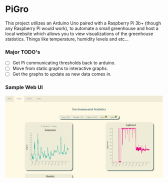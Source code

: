 # PiGro

This project utilizes an Arduino Uno paired with a Raspberry Pi 3b+ (though any Raspberry Pi would work), to automate a small greenhouse and host a local website which allows you to view visualizations of the greenhouse statistics. Things like temperature, humidity levels and etc...

### Major TODO's

- [ ] Get Pi communicating thresholds back to arduino.
- [ ] Move from static graphs to interactive graphs.
- [ ] Get the graphs to update as new data comes in.

### Sample Web UI

![](images/web-ui-sample.png)